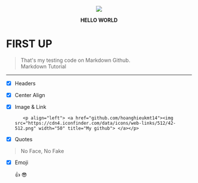 
<p align ="center"> <img src="https://sv1.uphinhnhanh.com/images/2018/07/17/hp.png"> </p>
<p align ="center"> <b>HELLO WORLD</b></p>  

FIRST UP
=====  
>That's my testing code on Markdown Github.  
Markdown Tutorial  
-----  


- [x] Headers  

- [x] Center Align  

- [x] Image & Link  

		 <p align="left"> <a href="github.com/hoanghieukmt14"><img src="https://cdn4.iconfinder.com/data/icons/web-links/512/42-512.png" width="50" title="My github"> </a></p>
- [x] Quotes  

>No Face, No Fake

- [x] Emoji  

	:+1: :sunglasses:





